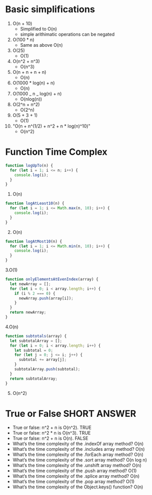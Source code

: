 # Basic simplifications

1.  O(n + 10)
    - Simplified to O(n)
    - simple arithimatic operations can be negated
2.  O(100 \* n)
    - Same as above O(n)
3.  O(25)
    - O(1)
4.  O(n^2 + n^3)
    - O(n^3)
5.  O(n + n + n + n)
    - O(n)
6.  O(1000 \* log(n) + n)
    - O(n)
7.  O(1000 _ n _ log(n) + n)
    - O(nlog(n))
8.  O(2^n + n^2)
    - O(2^n)
9.  O(5 + 3 + 1)
    - O(1)
10. "O(n + n^(1/2) + n^2 + n \* log(n)^10)"
    - O(n^2)

# Function Time Complex

```javascript
function logUpTo(n) {
  for (let i = 1; i <= n; i++) {
    console.log(i);
  }
}
```

1. O(n)

```javascript
function logAtLeast10(n) {
  for (let i = 1; i <= Math.max(n, 10); i++) {
    console.log(i);
  }
}
```

2. O(n)

```javascript
function logAtMost10(n) {
  for (let i = 1; i <= Math.min(n, 10); i++) {
    console.log(i);
  }
}
```

3.O(1)

```javascript
function onlyElementsAtEvenIndex(array) {
  let newArray = [];
  for (let i = 0; i < array.length; i++) {
    if (i % 2 === 0) {
      newArray.push(array[i]);
    }
  }
  return newArray;
}
```

4.O(n)

```javascript
function subtotals(array) {
  let subtotalArray = [];
  for (let i = 0; i < array.length; i++) {
    let subtotal = 0;
    for (let j = 0; j <= i; j++) {
      subtotal += array[j];
    }
    subtotalArray.push(subtotal);
  }
  return subtotalArray;
}
```

5. O(n^2)

# True or False SHORT ANSWER

- True or false: n^2 + n is O(n^2). TRUE
- True or false: n^2 \* n is O(n^3). TRUE
- True or false: n^2 + n is O(n). FALSE
- What’s the time complexity of the .indexOf array method? O(n)
- What’s the time complexity of the .includes array method? O(n)
- What’s the time complexity of the .forEach array method? O(n)
- What’s the time complexity of the .sort array method? O(n log n)
- What’s the time complexity of the .unshift array method? O(n)
- What’s the time complexity of the .push array method? O(1)
- What’s the time complexity of the .splice array method? O(n)
- What’s the time complexity of the .pop array method? O(1)
- What’s the time complexity of the Object.keys() function? O(n)
